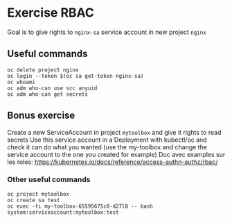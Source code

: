 # Exercise RBAC

Goal is to give rights to `nginx-sa` service account in new project `nginx`

## Useful commands

```
oc delete project nginx
oc login --token $(oc sa get-token nginx-sa)
oc whoami
oc adm who-can use scc anyuid
oc adm who-can get secrets
```

## Bonus exercise

Create a new ServiceAccount in project `mytoolbox` and give it rights to read secrets
Use this service account in a Deployment with kubectl/oc and check it can do what you wanted (use the my-toolbox and change the service account to the one you created for example)
Doc avec examples sur les roles: https://kubernetes.io/docs/reference/access-authn-authz/rbac/

### Other useful commands
```
oc project mytoolbox
oc create sa test
oc exec -ti my-toolbox-65595675c8-d27l8 -- bash
system:serviceaccount:mytoolbox:test
```


